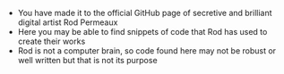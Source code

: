 - You have made it to the official GitHub page of secretive and brilliant digital artist Rod Permeaux
- Here you may be able to find snippets of code that Rod has used to create their works
- Rod is not a computer brain, so code found here may not be robust or well written but that is not its purpose
